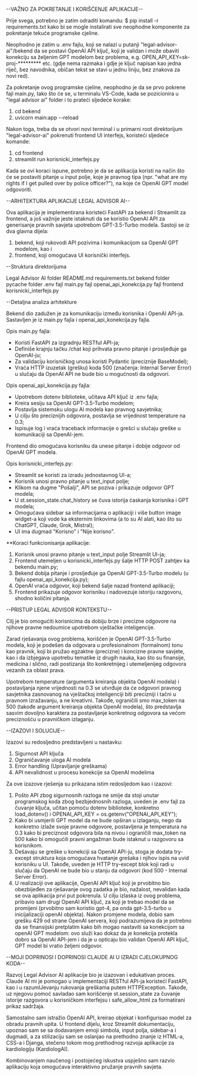 --VAŽNO ZA POKRETANJE I KORIŠĆENJE APLIKACIJE--

Prije svega, potrebno je zatim odraditi komandu:
$ pip install -r requirements.txt
kako bi se mogle instalirati sve neophodne komponente za pokretanje tekuće programske cjeline.

Neophodno je zatim u .env fajlu, koji se nalazi u putanji "legal-advisor-ai"/bekend da se postavi OpenAI API ključ, koji je validan i može obaviti konekciju sa željenim GPT modelom bez problema, e.g. OPEN_API_KEY=sk-proj-********* etc. (gdje nema razmaka i gdje je ključ napisan kao jedna riječ, bez navodnika, običan tekst se stavi u jednu liniju, bez znakova za novi red).

Za pokretanje ovog programske cjeline, neophodno je da se prvo pokrene fajl main.py, tako što će se, u terminalu VS-Code, kada se pozicionira u "legal advisor ai" folder i to prateći sljedeće korake:

1. cd bekend
2. uvicorn main:app --reload

Nakon toga, treba da se otvori novi terminal i u primarni root direktorijum "legal-advisor-ai" pokrenuti frontend UI interfejs, koristeći sljedeće komande:

1. cd frontend
2. streamlit run korisnicki_interfejs.py

Kada se ovi koraci ispune, potrebno je da se aplikacija koristi na način što će se postaviti pitanje u input polje, koje je pravnog tipa (npr. "what are my rights if I get pulled over by police officer?"), na koje će OpenAI GPT model odgovoriti.

--ARHITEKTURA APLIKACIJE LEGAL ADVISOR AI--

Ova aplikacija je implementirana koristeći FastAPI za bekend i Streamlit za frontend, a još važnije jeste istaknuti da se koristio OpenAI API za generisanje pravnih savjeta upotrebom GPT-3.5-Turbo modela. Sastoji se iz dva glavna dijela:

1. bekend, koji rukovodi API pozivima i komunikacijom sa OpenAI GPT modelom, kao i
2. frontend, koji omogućava UI korisnički interfejs.

--Struktura direktorijuma

Legal Advisor AI folder
  README.md
  requirements.txt
  bekend folder
    pycache folder
    .env fajl
    main.py fajl
    openai_api_konekcija.py fajl
  frontend
    korisnicki_interfejs.py

--Detaljna analiza arhitekture

Bekend dio zadužen je za komunikaciju između korisnika i OpenAI API-ja. Sastavljen je iz main.py fajla i openai_api_konekcija.py fajla. 

Opis main.py fajla:

+ Koristi FastAPI za izgradnju RESTful API-ja;
+ Definiše krajnju tačku /chat koji prihvata pravno pitanje i prosljeđuje ga OpenAI-ju;
+ Za validaciju korisničkog unosa koristi Pydantic (preciznije BaseModel);
+ Vraća HTTP izuzetak (grešku) koda 500 (značenja: Internal Server Error) u slučaju da OpenAI API ne bude bio u mogućnosti da odgovori.

Opis openai_api_konekcija.py fajla:

+ Upotrebom dotenv biblioteke, učitava API ključ iz .env fajla;
+ Kreira sesiju sa OpenAI GPT-3.5-Turbo modelom;
+ Postavlja sistemsku ulogu AI modela kao pravnog savjetnika;
+ U cilju što preciznijih odgovora, postavlja se vrijednost temperature na 0.3;
+ Ispisuje log i vraća traceback informacije o grešci u slučaju greške u komunikaciji sa OpenAI-jem.

Frontend dio omogućava korisniku da unese pitanje i dobije odgovor od OpenAI GPT modela.

Opis korisnicki_interfejs.py:

+ Streamlit se koristi za izradu jednostavnog UI-a;
+ Korisnik unosi pravno pitanje u text_input polje;
+ Klikom na dugme "Pošalji", API se poziva i prikazuje odgovor GPT modela;
+ U st.session_state.chat_history se čuva istorija ćaskanja korisnika i GPT modela;
+ Omogućava sidebar sa informacijama o aplikaciji i više button image widget-a koji vode ka  eksternim linkovima (a to su AI alati, kao što su ChatGPT, Claude, Grok, Mistral);
+ UI ima dugmad "Korisno" i "Nije korisno".

**Koraci funkcionisanja aplikacije:

1. Korisnik unosi pravno pitanje u text_input polje Streamlit UI-ja;
2. Frontend utemeljen u korisnicki_interfejs.py šalje HTTP POST zahtjev ka bekendu main.py;
3. Bekend dobija pitanje i prosljeđuje ga OpenAI GPT-3.5-Turbo modelu (u fajlu openai_api_konekcija.py);
4. OpenAI vraća odgovor, koji bekend šalje nazad frontend aplikaciji;
5. Frontend prikazuje odgovor korisniku i nadovezuje istoriju razgovoru, shodno količini pitanja.

--PRISTUP LEGAL ADVISOR KONTEKSTU--

Cilj je bio omogućiti korisnicima da dobiju brze i precizne odgovore na njihove pravne nedoumice upotrebom vještačke inteligencije. 

Zarad rješavanja ovog problema, korišćen je OpenAI GPT-3.5-Turbo modela, koji je podešen da odgovara u profesionalnom (formalnom) tonu kao pravnik, koji bi pružao egzaktne (precizne) i koncizne pravne savjete, kao i da izbjegava upotrebu tematike iz drugih nauka, kao što su finansije, medicina i slično, radi postizanja što konkretnijeg i utemeljenijeg odgovora vezanih za oblast prava.

Upotrebom temperature (argumenta kreiranja objekta OpenAI modela) i postavljanja njene vrijednosti na 0.3 se utvrđuje da će odgovori pravnog savjetnika zasnovanog na vještačkoj inteligenciji biti precizniji i tačni u pravnom izražavanju, a ne kreativni. Takođe, ograničili smo max_token na 500 (takođe argument kreiranja objekta OpenAI modela), što predstavlja sasvim dovoljno karaktera za postavljanje konkretnog odgovora sa većom preciznošću u pravničkom izlaganju.

--IZAZOVI I SOLUCIJE--

Izazovi su redosljedno predstavljeni u nastavku:

1. Sigurnost API ključa
2. Ograničavanje uloga AI modela
3. Error handling (Upravljanje greškama)
4. API nevalidnost u procesu konekcije sa OpenAI modelima

Za ove izazove rješenja su prikazana istim redosljedom kao i izazovi:

1. Pošto API zbog sigurnosnih razloga ne smije da stoji unutar programskog koda zbog bezbjednosnih razloga, uveden je .env fajl za čuvanje ključa, učitan pomoću dotenv biblioteke, konkretno load_dotenv() i OPENAI_API_KEY = os.getenv("OPENAI_API_KEY");
2. Kako bi usmjerili GPT model da ne bude opširan u izlaganju, nego da konkretno izlaže svoje pravne odgovore, postavljena je temperatura na 0.3 kako bi preciznost odgovora bila na nivou i ograničili max_token na 500 kako bi omogućili pravni angažman bude istaknut u razgovoru sa korisnikom.
3. Dešavaju se greške u konekciji sa OpenAI API-ju, stoga je dodata try-except struktura koja omogućava hvatanje grešaka i njihov ispis na uvid korisniku u UI. Takođe, uveden je HTTP try-except blok koji radi u slučaju da OpenAI ne bude bio u stanju da odgovori (kod 500 - Internal Server Error).
4. U realizaciji ove aplikacije, OpenAI API ključ koji je prvobitno bio obezbijeđen za rješavanje ovog zadatka je bio, nažalost, nevalidan kada se ova aplikacija prvi put pokrenula. U cilju izlaska iz ovog problema, pribavio sam drugi OpenAI API ključ, za koji je trebao model da se promijeni (prvobitno sam koristio gpt-4, pa onda gpt-3.5-turbo u inicijalizaciji openAI objekta). Nakon promjene modela, dobio sam grešku 429 od strane OpenAI servera, koji podrazumijeva da je potrebno da se finansijski pretplatim kako bih mogao nastaviti sa konekcijom sa openAI GPT modelom: ovo služi kao dokaz da je konekcija protekla dobro sa OpenAI API-jem i da je u opticaju bio validan OpenAI API ključ, GPT model bi vratio željeni odgovor.

--MOJI DOPRINOSI I DOPRINOSI CLAUDE AI U IZRADI CJELOKUPNOG KODA--

Razvoj Legal Advisor AI aplikacije bio je izazovan i edukativan proces. Claude AI mi je pomogao u implementaciji RESTful API-ja koristeći FastAPI, kao i u razumIJevanju rukovanja greškama putem HTTPException. Takođe, uz njegovu pomoć savladao sam korišćenje st.session_state za čuvanje istorije razgovora u korisničkom interfejsu i safe_allow_html za formatirani prikaz sadržaja.

Samostalno sam istražio OpenAI API, kreirao objekat i konfigurisao model za obradu pravnih upita. U frontend dijelu, kroz Streamlit dokumentaciju, upoznao sam se sa dodavanjem emoji simbola, input polja, sidebar-a i dugmadi, a za stilizaciju sam se oslanjao na prethodno znanje iz HTML-a, CSS-a i Djanga, stečeno tokom mog prethodnog razvoja aplikacije za kardiologiju (KardiologAI).

Kombinovanjem naučenog i postojećeg iskustva uspješno sam razvio aplikaciju koja omogućava interaktivno pružanje pravnih savjeta.
